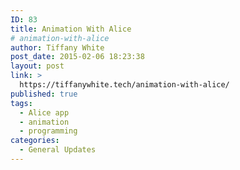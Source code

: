 ```yaml
---
ID: 83
title: Animation With Alice
# animation-with-alice
author: Tiffany White
post_date: 2015-02-06 18:23:38
layout: post
link: >
  https://tiffanywhite.tech/animation-with-alice/
published: true
tags:
  - Alice app
  - animation
  - programming
categories:
  - General Updates
---
```

